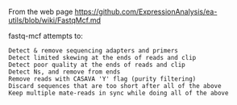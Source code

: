 From the web page https://github.com/ExpressionAnalysis/ea-utils/blob/wiki/FastqMcf.md

fastq-mcf attempts to:

    Detect & remove sequencing adapters and primers
    Detect limited skewing at the ends of reads and clip
    Detect poor quality at the ends of reads and clip
    Detect Ns, and remove from ends
    Remove reads with CASAVA 'Y' flag (purity filtering)
    Discard sequences that are too short after all of the above
    Keep multiple mate-reads in sync while doing all of the above
